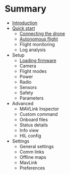 # Summary

* [Introduction](README.md)
* [Quick start](quickstart.md)
   * [Connecting the drone](quickstart_connecting_the_drone.md)
   * [Autonomous flight](autonomous_flight.md)
   * Flight monitoring
   * Log analysis
* Setup
   * [Loading firmware](setup_loading_firmware.md)
   * Camera
   * Flight modes
   * Power
   * Radio
   * Sensors
   * Safety
   * Parameters
* Advanced
   * MAVLink Inspector
   * Custom command
   * Onboard files
   * Status details
   * Info view
   * HIL config
* Settings
   * General settings
   * Comm links
   * Offline maps
   * MavLink
   * Preferences

